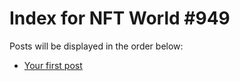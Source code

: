 # Index for NFT World #949
Posts will be displayed in the order below:

- [Your first post](./001-first.md)

